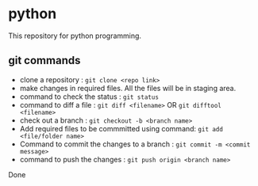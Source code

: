 # python
This repository for python programming.

## git commands
- clone a repository : `git clone <repo link>`
- make changes in required files. All the files will be in staging area.
- command to check the status : `git status`
- command to diff a file : `git diff <filename>` OR `git difftool <filename>`
- check out a branch : `git checkout -b <branch name>`
- Add required files to be commmitted using command: `git add <file/folder name>`
- Command to commit the changes to a branch : `git commit -m <commit message>`
- command to push the changes : `git push origin <branch name>`

Done


